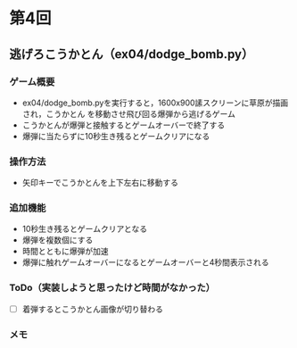 # 第4回
## 逃げろこうかとん（ex04/dodge_bomb.py）
### ゲーム概要
- ex04/dodge_bomb.pyを実行すると，1600x900䛾スクリーンに草原が描画され，こうかとん
を移動させ飛び回る爆弾から逃げるゲーム
- こうかとんが爆弾と接触するとゲームオーバーで終了する
- 爆弾に当たらずに10秒生き残るとゲームクリアになる
### 操作方法
- 矢印キーでこうかとんを上下左右に移動する
### 追加機能
- 10秒生き残るとゲームクリアとなる
- 爆弾を複数個にする
- 時間とともに爆弾が加速
- 爆弾に触れゲームオーバーになるとゲームオーバーと4秒間表示される
### ToDo（実装しようと思ったけど時間がなかった）
- [ ] 着弾するとこうかとん画像が切り替わる
### メモ